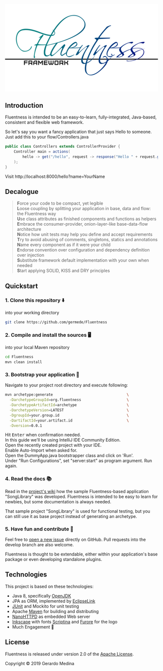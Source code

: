 ![Fluentness logo](core/art/logo.png?raw=true "Fluentness logo")

## Introduction
Fluentness is intended to be an easy-to-learn, fully-integrated, Java-based, consistent and flexible web framework. 

So let's say you want a fancy application that just says Hello to someone. Just add this to your flow/Controllers.java
```java
public class Controllers extends ControllerProvider {
    Controller main = actions(
        hello -> get("/hello", request -> response("Hello " + request.getGetParameter("name")))
    );
}
```
Visit http://localhost:8000/hello?name=YourName

## Decalogue

>**F**orce your code to be compact, yet legible  
>**L**oose coupling by splitting your application in base, data and flow: the Fluentness way  
>**U**se class attributes as finished components and functions as helpers  
>**E**mbrace the consumer-provider, onion-layer-like base-data-flow architecture  
>**N**otice how unit tests may help you define and accept requirements  
>**T**ry to avoid abusing of comments, singletons, statics and annotations  
>**N**ame every component as if it were your child  
>**E**ndorse convention over configuration and dependency definition over injection  
>**S**ubstitute framework default implementation with your own when needed  
>**S**tart applying SOLID, KISS and DRY principles

## Quickstart

### 1. Clone this repository :arrow_down:
into your working directory

```bash
git clone https://github.com/germede/Fluentness
```

### 2. Compile and install the sources :desktop_computer:
into your local Maven repository

```bash
cd Fluentness
mvn clean install
```

### 3. Bootstrap your application :rocket:

Navigate to your project root directory and execute following:
```bash
mvn archetype:generate                                  \
  -DarchetypeGroupId=org.fluentness                     \
  -DarchetypeArtifactId=archetype                       \
  -DarchetypeVersion=LATEST                             \
  -DgroupId=your.group.id                               \
  -DartifactId=your.artifact.id                         \
  -Dversion=0.0.1
```
Hit <kbd>Enter</kbd> when confirmation needed.  
In this guide we'll be using IntelliJ IDE Community Edition.  
Open the recently created project with your IDE.  
Enable Auto-Import when asked for.  
Open the DummyApp.java bootstrapper class and click on 'Run'.  
Under "Run Configurations", set "server:start" as program argument. Run again. 

### 4. Read the docs :books:

Read in the [project's wiki](https://github.com/germede/Fluentness/wiki) how the sample Fluentness-based application "SongLibrary" was developed. Fluentness is intended to be easy to learn 
for newbies, but some documentation is always needed.

That sample project "SongLibrary" is used for functional testing, but you can still use it as base project instead of generating an archetype.  

### 5. Have fun and contribute :busts_in_silhouette:
Feel free to [open a new issue](https://github.com/germede/Fluentness/issues/new) directly on GitHub. 
Pull requests into the develop branch are also welcome. 

Fluentness is thought to be extendable, either within your application's base package or even developing standalone plugins. 

## Technologies
This project is based on these technologies:
- Java 8, specifically [OpenJDK](https://openjdk.java.net/)
- JPA as ORM, implemented by [EclipseLink](https://www.eclipse.org/eclipselink/) 
- [JUnit](https://junit.org/junit4/) and Mockito for unit testing
- Apache [Maven](https://maven.apache.org/) for building and distributing
- [NanoHTTPD](https://github.com/NanoHttpd/nanohttpd) as embedded Web server
- [Inkscape](https://inkscape.org/) with fonts [Scriptina](https://www.fontsquirrel.com/fonts/scriptina) and [Furore](https://www.fontsquirrel.com/fonts/furore) for the logo
- Much Engagement :muscle:

## License
Fluentness is released under version 2.0 of the [Apache License](https://www.apache.org/licenses/LICENSE-2.0).

Copyright © 2019 Gerardo Medina
